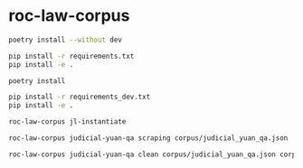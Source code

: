 # roc-law-corpus

```bash
poetry install --without dev
```

```bash
pip install -r requirements.txt
pip install -e .
```

```bash
poetry install
```

```bash
pip install -r requirements_dev.txt
pip install -e .
```

```bash
roc-law-corpus jl-instantiate
```

```bash
roc-law-corpus judicial-yuan-qa scraping corpus/judicial_yuan_qa.json
```

```bash
roc-law-corpus judicial-yuan-qa clean corpus/judicial_yuan_qa.json corpus/judicial_yuan_qa_cleaned.json
```